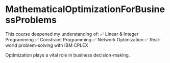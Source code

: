 # MathematicalOptimizationForBusinessProblems

This course deepened my understanding of:
✅ Linear & Integer Programming
✅ Constraint Programming
✅ Network Optimization
✅ Real-world problem-solving with IBM CPLEX

Optimization plays a vital role in business decision-making.
